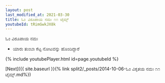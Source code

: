 ```yaml
---
layout: post
last_modified_at: 2021-03-30
title: ಓಂ ವಿರೂಪಾಯ ನಮಃ ೧೧ ಟೈಮ್ಸ್
youtubeId: tRimGwkJX8k
---
```

 
 
 ಓಂ ವಿರೂಪಾಯ ನಮಃ  
 
 -  ಯಾರು ತುಂಬಾ ಕೆಟ್ಟ ನೋಟವನ್ನು ಹೊಂದಿದ್ದಾರೆ 
 
  
 
  
 
 
 
 
 
 


{% include youtubePlayer.html id=page.youtubeId %}
 
[Next]({{ site.baseurl }}{% link  split2/_posts/2014-10-06-ಓಂ ವಿಕೃತಯ ನಮಃ ೧೧ ಟೈಮ್ಸ್.md%})
 
